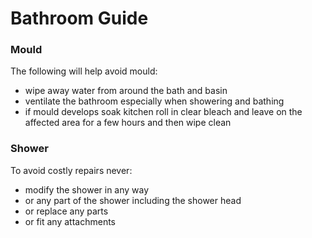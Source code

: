 # Bathroom Guide

### Mould

The following will help avoid mould:

- wipe away water from around the bath and basin
- ventilate the bathroom especially when showering and bathing
- if mould develops soak kitchen roll in clear bleach and leave on the affected area for a few hours and then wipe clean

### Shower

To avoid costly repairs never:

- modify the shower in any way
- or any part of the shower including the shower head
- or replace any parts
- or fit any attachments
